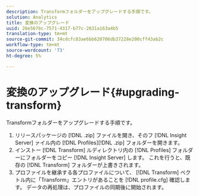 ```yaml
---
description: Transformフォルダーをアップグレードする手順です。
solution: Analytics
title: 変換のアップグレード
uuid: 26e567bc-7571-4317-b77c-2631a163a4b5
translation-type: tm+mt
source-git-commit: 34cdcfc83ae6bb620706db37228e200cff43ab2c
workflow-type: tm+mt
source-wordcount: '73'
ht-degree: 5%

---
```



# 変換のアップグレード{#upgrading-transform}

Transformフォルダーをアップグレードする手順です。

1. リリースパッケージの [!DNL .zip] ファイルを開き、そのフ [!DNL Insight Server] ァイル内の [!DNL Profiles][!DNL .zip] フォルダーを開きます。
1. インストー [!DNL Transform] ルディレクトリ内の [!DNL Profiles] フォルダーにフォルダーをコピー [!DNL Insight Server] します。 これを行うと、既存の [!DNL Transform] フォルダーが上書きされます。
1. プロファイルを継承する各プロファイルについて、 [!DNL Transform] ベクトル内に「Transform」エントリがあることを [!DNL profile.cfg] 確認します。
データの再処理は、プロファイルの同期後に開始されます。
